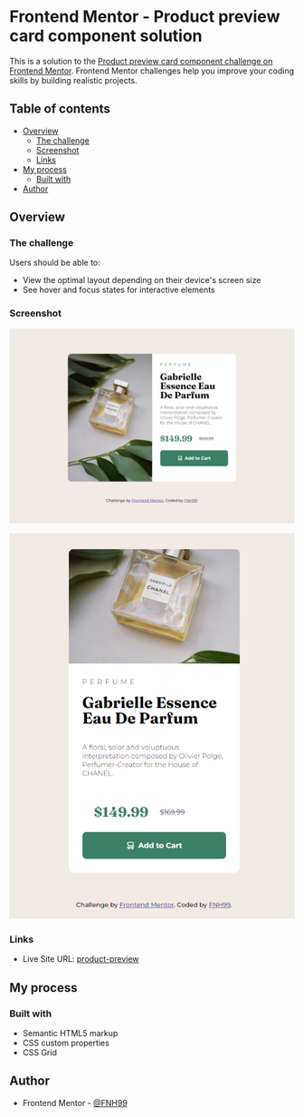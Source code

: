 # Frontend Mentor - Product preview card component solution

This is a solution to the [Product preview card component challenge on Frontend Mentor](https://www.frontendmentor.io/challenges/product-preview-card-component-GO7UmttRfa). Frontend Mentor challenges help you improve your coding skills by building realistic projects. 

## Table of contents

- [Overview](#overview)
  - [The challenge](#the-challenge)
  - [Screenshot](#screenshot)
  - [Links](#links)
- [My process](#my-process)
  - [Built with](#built-with)
- [Author](#author)


## Overview

### The challenge

Users should be able to:

- View the optimal layout depending on their device's screen size
- See hover and focus states for interactive elements

### Screenshot

![](https://github.com/FNH99/product-preview-card-component-main/blob/master/images/screenshot-fullscreen.png)

![](https://github.com/FNH99/product-preview-card-component-main/blob/master/images/screenshot-mobile.png)

### Links

- Live Site URL: [product-preview](https://product-preview-card-component-main-rosy-one.vercel.app)

## My process

### Built with

- Semantic HTML5 markup
- CSS custom properties
- CSS Grid


## Author

- Frontend Mentor - [@FNH99](https://www.frontendmentor.io/profile/FNH99)